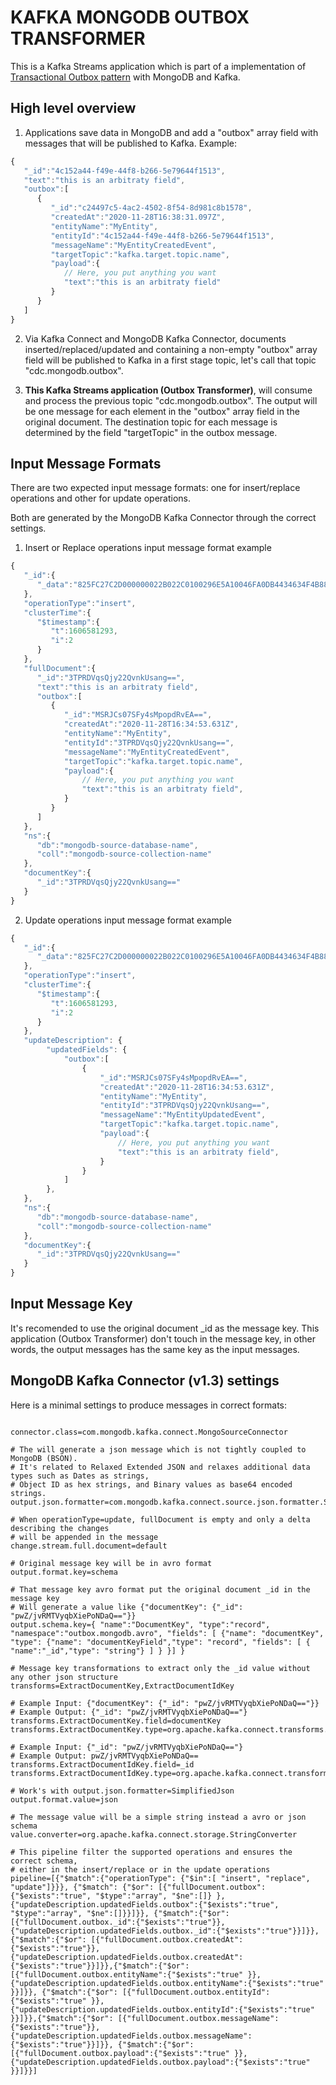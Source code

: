 # KAFKA MONGODB OUTBOX TRANSFORMER

This is a Kafka Streams application which is part of a implementation of [Transactional Outbox pattern](https://microservices.io/patterns/data/transactional-outbox.html) with MongoDB and Kafka.

## High level overview

1. Applications save data in MongoDB and add a "outbox" array field with messages that will be published to Kafka. Example:

```javascript
{
   "_id":"4c152a44-f49e-44f8-b266-5e79644f1513",
   "text":"this is an arbitraty field",
   "outbox":[
      {
         "_id":"c24497c5-4ac2-4502-8f54-8d981c8b1578",
         "createdAt":"2020-11-28T16:38:31.097Z",
         "entityName":"MyEntity",
         "entityId":"4c152a44-f49e-44f8-b266-5e79644f1513",
         "messageName":"MyEntityCreatedEvent",
         "targetTopic":"kafka.target.topic.name",
         "payload":{
            // Here, you put anything you want
            "text":"this is an arbitraty field"
         }
      }
   ]
}
```

2. Via Kafka Connect and MongoDB Kafka Connector, documents inserted/replaced/updated and containing a non-empty "outbox" array field will be published to Kafka in a first stage topic, let's call that topic "cdc.mongodb.outbox".

3. **This Kafka Streams application (Outbox Transformer)**, will consume and process the previous topic "cdc.mongodb.outbox". The output will be one message for each element in the "outbox" array field in the original document. The destination topic for each message is determined by the field "targetTopic" in the outbox message.

## Input Message Formats

There are two expected input message formats: one for insert/replace operations and other for update operations.

Both are generated by the MongoDB Kafka Connector through the correct settings.

1. Insert or Replace operations input message format example


```javascript
{
   "_id":{
      "_data":"825FC27C2D000000022B022C0100296E5A10046FA0DB4434634F4B88BB8EE0F747007C465A5F6964005A1004DD33D10D5AAC423CB6D90BE7914B1A9E0004"
   },
   "operationType":"insert",
   "clusterTime":{
      "$timestamp":{
         "t":1606581293,
         "i":2
      }
   },
   "fullDocument":{
      "_id":"3TPRDVqsQjy22QvnkUsang==",
      "text":"this is an arbitraty field",
      "outbox":[
         {
            "_id":"MSRJCs07SFy4sMpopdRvEA==",
            "createdAt":"2020-11-28T16:34:53.631Z",
            "entityName":"MyEntity",
            "entityId":"3TPRDVqsQjy22QvnkUsang==",
            "messageName":"MyEntityCreatedEvent",
            "targetTopic":"kafka.target.topic.name",
            "payload":{
                // Here, you put anything you want
                "text":"this is an arbitraty field",
            }
         }
      ]
   },
   "ns":{
      "db":"mongodb-source-database-name",
      "coll":"mongodb-source-collection-name"
   },
   "documentKey":{
      "_id":"3TPRDVqsQjy22QvnkUsang=="
   }
}
```

2. Update operations input message format example

```javascript
{
   "_id":{
      "_data":"825FC27C2D000000022B022C0100296E5A10046FA0DB4434634F4B88BB8EE0F747007C465A5F6964005A1004DD33D10D5AAC423CB6D90BE7914B1A9E0004"
   },
   "operationType":"insert",
   "clusterTime":{
      "$timestamp":{
         "t":1606581293,
         "i":2
      }
   },
   "updateDescription": {
        "updatedFields": {
            "outbox":[
                {
                    "_id":"MSRJCs07SFy4sMpopdRvEA==",
                    "createdAt":"2020-11-28T16:34:53.631Z",
                    "entityName":"MyEntity",
                    "entityId":"3TPRDVqsQjy22QvnkUsang==",
                    "messageName":"MyEntityUpdatedEvent",
                    "targetTopic":"kafka.target.topic.name",
                    "payload":{
                        // Here, you put anything you want
                        "text":"this is an arbitraty field",
                    }
                }
            ]
        },
   },
   "ns":{
      "db":"mongodb-source-database-name",
      "coll":"mongodb-source-collection-name"
   },
   "documentKey":{
      "_id":"3TPRDVqsQjy22QvnkUsang=="
   }
}
```

## Input Message Key

It's recomended to use the original document _id as the message key. This application (Outbox Transformer) don't touch in the message key, in other words, the output messages has the same key as the input messages.

## MongoDB Kafka Connector (v1.3) settings

Here is a minimal settings to produce messages in correct formats:

```properties

connector.class=com.mongodb.kafka.connect.MongoSourceConnector

# The will generate a json message which is not tightly coupled to MongoDB (BSON).
# It's related to Relaxed Extended JSON and relaxes additional data types such as Dates as strings,
# Object ID as hex strings, and Binary values as base64 encoded strings.
output.json.formatter=com.mongodb.kafka.connect.source.json.formatter.SimplifiedJson

# When operationType=update, fullDocument is empty and only a delta describing the changes
# will be appended in the message
change.stream.full.document=default

# Original message key will be in avro format
output.format.key=schema

# That message key avro format put the original document _id in the message key
# Will generate a value like {"documentKey": {"_id": "pwZ/jvRMTVyqbXiePoNDaQ=="}}
output.schema.key={ "name":"DocumentKey", "type":"record", "namespace":"outbox.mongodb.avro", "fields": [ {"name": "documentKey", "type": {"name": "documentKeyField","type": "record", "fields": [ { "name":"_id","type": "string"} ] } }] }

# Message key transformations to extract only the _id value without any other json structure
transforms=ExtractDocumentKey,ExtractDocumentIdKey

# Example Input: {"documentKey": {"_id": "pwZ/jvRMTVyqbXiePoNDaQ=="}}
# Example Output: {"_id": "pwZ/jvRMTVyqbXiePoNDaQ=="}
transforms.ExtractDocumentKey.field=documentKey
transforms.ExtractDocumentKey.type=org.apache.kafka.connect.transforms.ExtractField$Key

# Example Input: {"_id": "pwZ/jvRMTVyqbXiePoNDaQ=="}
# Example Output: pwZ/jvRMTVyqbXiePoNDaQ==
transforms.ExtractDocumentIdKey.field=_id
transforms.ExtractDocumentIdKey.type=org.apache.kafka.connect.transforms.ExtractField$Key

# Work's with output.json.formatter=SimplifiedJson
output.format.value=json

# The message value will be a simple string instead a avro or json schema
value.converter=org.apache.kafka.connect.storage.StringConverter

# This pipeline filter the supported operations and ensures the correct schema,
# either in the insert/replace or in the update operations
pipeline=[{"$match":{"operationType": {"$in":[ "insert", "replace", "update"]}}}, {"$match": {"$or": [{"fullDocument.outbox":{"$exists":"true", "$type":"array", "$ne":[]} }, {"updateDescription.updatedFields.outbox":{"$exists":"true", "$type":"array", "$ne":[]}}]}}, {"$match":{"$or": [{"fullDocument.outbox._id":{"$exists":"true"}}, {"updateDescription.updatedFields.outbox._id":{"$exists":"true"}}]}},{"$match":{"$or": [{"fullDocument.outbox.createdAt":{"$exists":"true"}}, {"updateDescription.updatedFields.outbox.createdAt":{"$exists":"true"}}]}},{"$match":{"$or": [{"fullDocument.outbox.entityName":{"$exists":"true" }}, {"updateDescription.updatedFields.outbox.entityName":{"$exists":"true" }}]}}, {"$match":{"$or": [{"fullDocument.outbox.entityId":{"$exists":"true" }}, {"updateDescription.updatedFields.outbox.entityId":{"$exists":"true" }}]}},{"$match":{"$or": [{"fullDocument.outbox.messageName":{"$exists":"true"}}, {"updateDescription.updatedFields.outbox.messageName":{"$exists":"true"}}]}}, {"$match":{"$or": [{"fullDocument.outbox.payload":{"$exists":"true" }}, {"updateDescription.updatedFields.outbox.payload":{"$exists":"true" }}]}}]
```
